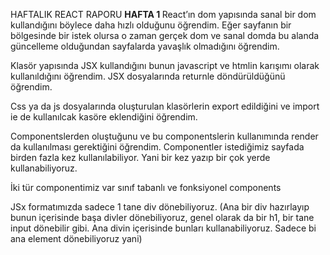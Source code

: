 HAFTALIK REACT RAPORU 
<strong> HAFTA 1 </strong>
React’ın dom yapısında sanal bir dom kullandığını böylece daha hızlı olduğunu öğrendim. Eğer sayfanın bir bölgesinde bir istek olursa o zaman gerçek dom ve sanal domda bu alanda güncelleme olduğundan sayfalarda yavaşlık olmadığını öğrendim. 

Klasör yapısında JSX kullandığını bunun javascript ve htmlin karışımı olarak kullanıldığını öğrendim. JSX dosyalarında returnle döndürüldüğünü öğrendim. 

Css ya da js dosyalarında oluşturulan klasörlerin export edildiğini ve import ie de kullanılcak kasöre eklendiğini öğrendim. 

Componentslerden oluştuğunu ve bu componentslerin kullanımında render da kullanılması gerektiğini öğrendim. Componentler istediğimiz sayfada birden fazla kez kullanılabiliyor. Yani bir kez yazıp bir çok yerde kullanabiliyoruz. 

İki tür componentimiz var sınıf tabanlı ve fonksiyonel components 

JSx formatımızda sadece 1 tane div dönebiliyoruz. (Ana bir div hazırlayıp bunun içerisinde başa divler dönebiliyoruz, genel olarak da bir h1, bir tane input dönebilir gibi. Ana divin içerisinde bunları kullanabiliyoruz. Sadece bi ana element dönebiliyoruz yani) 

 